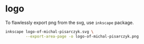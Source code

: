 # logo

To flawlessly export png from the svg, use `inkscape` package.

```bash
inkscape logo-of-michal-pisarczyk.svg \
         --export-area-page -o logo-of-michal-pisarczyk.png
```
